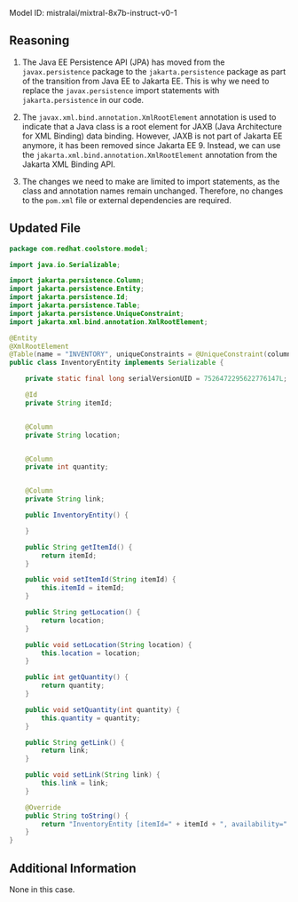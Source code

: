 Model ID: mistralai/mixtral-8x7b-instruct-v0-1

 ## Reasoning

1. The Java EE Persistence API (JPA) has moved from the `javax.persistence` package to the `jakarta.persistence` package as part of the transition from Java EE to Jakarta EE. This is why we need to replace the `javax.persistence` import statements with `jakarta.persistence` in our code.

2. The `javax.xml.bind.annotation.XmlRootElement` annotation is used to indicate that a Java class is a root element for JAXB (Java Architecture for XML Binding) data binding. However, JAXB is not part of Jakarta EE anymore, it has been removed since Jakarta EE 9. Instead, we can use the `jakarta.xml.bind.annotation.XmlRootElement` annotation from the Jakarta XML Binding API.

3. The changes we need to make are limited to import statements, as the class and annotation names remain unchanged. Therefore, no changes to the `pom.xml` file or external dependencies are required.

## Updated File

```java
package com.redhat.coolstore.model;

import java.io.Serializable;

import jakarta.persistence.Column;
import jakarta.persistence.Entity;
import jakarta.persistence.Id;
import jakarta.persistence.Table;
import jakarta.persistence.UniqueConstraint;
import jakarta.xml.bind.annotation.XmlRootElement;

@Entity
@XmlRootElement
@Table(name = "INVENTORY", uniqueConstraints = @UniqueConstraint(columnNames = "itemId"))
public class InventoryEntity implements Serializable {

	private static final long serialVersionUID = 7526472295622776147L; 

    @Id
    private String itemId;


    @Column
    private String location;


    @Column
    private int quantity;


    @Column
    private String link;

    public InventoryEntity() {

    }

    public String getItemId() {
		return itemId;
	}

	public void setItemId(String itemId) {
		this.itemId = itemId;
	}

	public String getLocation() {
		return location;
	}

	public void setLocation(String location) {
		this.location = location;
	}

	public int getQuantity() {
		return quantity;
	}

	public void setQuantity(int quantity) {
		this.quantity = quantity;
	}

	public String getLink() {
		return link;
	}

	public void setLink(String link) {
		this.link = link;
	}

	@Override
    public String toString() {
        return "InventoryEntity [itemId=" + itemId + ", availability=" + quantity + "/" + location + " link=" + link + "]";
    }
}
```

## Additional Information

None in this case.